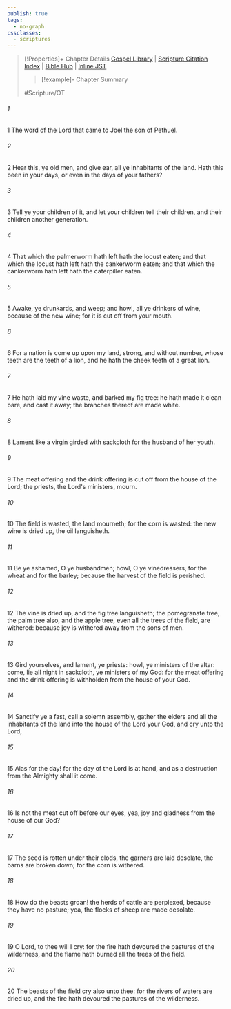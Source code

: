 ```yaml
---
publish: true
tags:
  - no-graph
cssclasses:
  - scriptures
---
```

>[!Properties]+ Chapter Details
>[Gospel Library](https://churchofjesuschrist.org/study/scriptures/ot/joel/1?lang=eng)    |    [Scripture Citation Index](https://scriptures.byu.edu/#08101::c08101)    |    [Bible Hub](https://biblehub.com/joel/1.htm)    |    [Inline JST](https://scripturetoolbox.com/html/ic/Joel/1.html)
>>[!example]- Chapter Summary
>> 
> 
>
>#Scripture/OT
###### 1
1 The word of the Lord that came to Joel the son of Pethuel.
###### 2
2 Hear this, ye old men, and give ear, all ye inhabitants of the land. Hath this been in your days, or even in the days of your fathers?
###### 3
3 Tell ye your children of it, and let your children tell their children, and their children another generation.
###### 4
4 That which the palmerworm hath left hath the locust eaten; and that which the locust hath left hath the cankerworm eaten; and that which the cankerworm hath left hath the caterpiller eaten.
###### 5
5 Awake, ye drunkards, and weep; and howl, all ye drinkers of wine, because of the new wine; for it is cut off from your mouth.
###### 6
6 For a nation is come up upon my land, strong, and without number, whose teeth are the teeth of a lion, and he hath the cheek teeth of a great lion.
###### 7
7 He hath laid my vine waste, and barked my fig tree: he hath made it clean bare, and cast it away; the branches thereof are made white.
###### 8
8 Lament like a virgin girded with sackcloth for the husband of her youth.
###### 9
9 The meat offering and the drink offering is cut off from the house of the Lord; the priests, the Lord's ministers, mourn.
###### 10
10 The field is wasted, the land mourneth; for the corn is wasted: the new wine is dried up, the oil languisheth.
###### 11
11 Be ye ashamed, O ye husbandmen; howl, O ye vinedressers, for the wheat and for the barley; because the harvest of the field is perished.
###### 12
12 The vine is dried up, and the fig tree languisheth; the pomegranate tree, the palm tree also, and the apple tree, even all the trees of the field, are withered: because joy is withered away from the sons of men.
###### 13
13 Gird yourselves, and lament, ye priests: howl, ye ministers of the altar: come, lie all night in sackcloth, ye ministers of my God: for the meat offering and the drink offering is withholden from the house of your God.
###### 14
14 Sanctify ye a fast, call a solemn assembly, gather the elders and all the inhabitants of the land into the house of the Lord your God, and cry unto the Lord,
###### 15
15 Alas for the day! for the day of the Lord is at hand, and as a destruction from the Almighty shall it come.
###### 16
16 Is not the meat cut off before our eyes, yea, joy and gladness from the house of our God?
###### 17
17 The seed is rotten under their clods, the garners are laid desolate, the barns are broken down; for the corn is withered.
###### 18
18 How do the beasts groan! the herds of cattle are perplexed, because they have no pasture; yea, the flocks of sheep are made desolate.
###### 19
19 O Lord, to thee will I cry: for the fire hath devoured the pastures of the wilderness, and the flame hath burned all the trees of the field.
###### 20
20 The beasts of the field cry also unto thee: for the rivers of waters are dried up, and the fire hath devoured the pastures of the wilderness.
